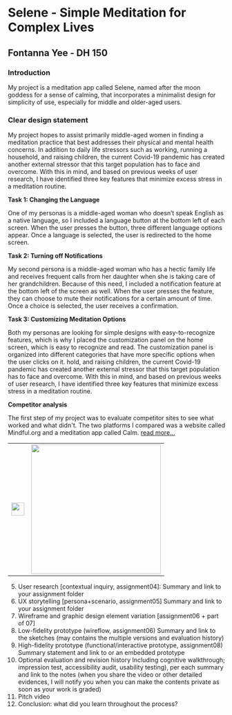 # Selene - Simple Meditation for Complex Lives
## Fontanna Yee - DH 150
### Introduction
My project is a meditation app called Selene, named after the moon goddess for a sense of calming, that incorporates a minimalist design for simplicity of use, especially for middle and older-aged users. 

### Clear design statement
My project hopes to assist primarily middle-aged women in finding a meditation practice that best addresses their physical and mental health concerns. In addition to daily life stressors such as working, running a household, and raising children, the current Covid-19 pandemic has created another external stressor that this target population has to face and overcome. With this in mind, and based on previous weeks of user research, I have identified three key features that minimize excess stress in a meditation routine. 

**Task 1: Changing the Language**

One of my personas is a middle-aged woman who doesn’t speak English as a native language, so I included a language button at the bottom left of each screen. When 
the user presses the button, three different language options appear. Once a language is selected, the user is redirected to the home screen. 

**Task 2: Turning off Notifications**

My second persona is a middle-aged woman who has a hectic family life and receives frequent calls from her daughter when she is taking care of her grandchildren. Because of this need, I included a notification feature at the bottom left of the screen as well. When the user presses the feature, they can choose to mute their notifications for a certain amount of time. Once a choice is selected, the user receives a confirmation. 

**Task 3: Customizing Meditation Options**

Both my personas are looking for simple designs with easy-to-recognize features, which is why I placed the customization panel on the home screen, which is easy to recognize and read. The customization panel is organized into different categories that have more specific options when the user clicks on it. 
hold, and raising children, the current Covid-19 pandemic has created another external stressor that this target population has to face and overcome. With this in mind, and based on previous weeks of user research, I have identified three key features that minimize excess stress in a meditation routine. 

**Competitor analysis**

The first step of my project was to evaluate competitor sites to see what worked and what didn't. The two platforms I compared was a website called Mindful.org and a meditation app called Calm. [read more...](https://github.com/fyee1215/DH150-FontannaYee/blob/main/README.md)

<table>
  <tr>
    <td><img src="https://fyee1215.github.io/DH150-FontannaYee/calm.png" height="30px"></td>
    <td><img src="https://fyee1215.github.io/DH150-FontannaYee/calm.png" height="300px"></td>
  </tr>
</table>

5) User research [contextual inquiry, assignment04]:
Summary and link to your assignment folder
6) UX storytelling [persona+scenario, assignment05]
Summary and link to your assignment folder
7) Wireframe and graphic design element variation [assignment06 + part of 07]
8) Low-fidelity prototype (wireflow, assignment06)
Summary and link to the sketches (may contains the multiple versions and evaluation history)
9) High-fidelity prototype (functional/interactive prototype, assignment08)
Summary statement and link to or an embedded prototype
10) Optional evaluation and revision history 
Including cognitive walkthrough; impression test, accessibility audit, usability testing), per each summary and link to the notes (when you share the video or other detailed evidences, I will notify you when you can make the contents private as soon as your work is graded)
11) Pitch video 
12) Conclusion: what did you learn throughout the process?

